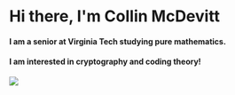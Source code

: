 <h1 align="Left">Hi there, I'm Collin McDevitt</h1>

<h4 align="Left"> I am a senior at Virginia Tech studying pure mathematics.</h4>
<h4 aligb = "Left"> I am interested in cryptography and coding theory!</h4>

<span align="left">

<img src="https://github-readme-stats.vercel.app/api/top-langs/?username=cmcdev-code&layout=donut&theme=gruvbox&langs_count=15">
  
</span>
